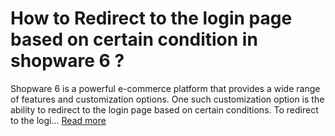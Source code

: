 # How to Redirect to the login page based on certain condition in shopware 6 ?
Shopware 6 is a powerful e-commerce platform that provides a wide range of features and customization options. One such customization option is the ability to redirect to the login page based on certain conditions. To redirect to the logi...
[Read more](https://www.2hatslogic.com/blog/redirect-login-page-based-certain-condition-shopware-6/)
